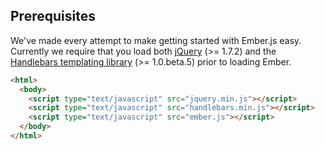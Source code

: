 ## Prerequisites

We've made every attempt to make getting started with Ember.js easy.  Currently
we require that you load both [jQuery](http://www.jquery.com) (>= 1.7.2) and the [Handlebars templating library](http://www.handlebarsjs.com) (>= 1.0.beta.5) prior
to loading Ember.

```html
<html>
  <body>
    <script type="text/javascript" src="jquery.min.js"></script>
    <script type="text/javascript" src="handlebars.min.js"></script>
    <script type="text/javascript" src="ember.js"></script>
  </body>
</html>
```